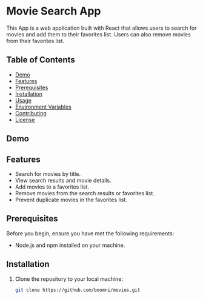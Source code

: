 # Movie Search App

This App is a web application built with React that allows users to search for movies and add them to their favorites list. Users can also remove movies from their favorites list.

## Table of Contents

- [Demo](#demo)
- [Features](#features)
- [Prerequisites](#prerequisites)
- [Installation](#installation)
- [Usage](#usage)
- [Environment Variables](#environment-variables)
- [Contributing](#contributing)
- [License](#license)

## Demo

## Features

- Search for movies by title.
- View search results and movie details.
- Add movies to a favorites list.
- Remove movies from the search results or favorites list.
- Prevent duplicate movies in the favorites list.

## Prerequisites

Before you begin, ensure you have met the following requirements:

- Node.js and npm installed on your machine.

## Installation

1. Clone the repository to your local machine:

   ```bash
   git clone https://github.com/boomni/movies.git
